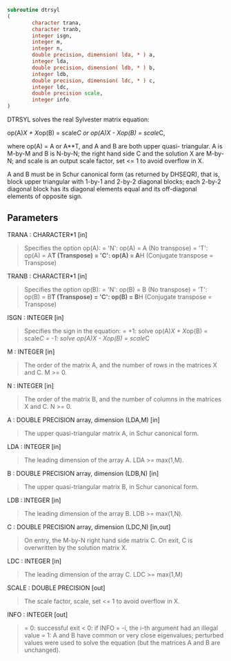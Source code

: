 ```fortran
subroutine dtrsyl
(
        character trana,
        character tranb,
        integer isgn,
        integer m,
        integer n,
        double precision, dimension( lda, * ) a,
        integer lda,
        double precision, dimension( ldb, * ) b,
        integer ldb,
        double precision, dimension( ldc, * ) c,
        integer ldc,
        double precision scale,
        integer info
)
```

DTRSYL solves the real Sylvester matrix equation:

op(A)*X + X*op(B) = scale*C or
op(A)*X - X*op(B) = scale*C,

where op(A) = A or A**T, and  A and B are both upper quasi-
triangular. A is M-by-M and B is N-by-N; the right hand side C and
the solution X are M-by-N; and scale is an output scale factor, set
<= 1 to avoid overflow in X.

A and B must be in Schur canonical form (as returned by DHSEQR), that
is, block upper triangular with 1-by-1 and 2-by-2 diagonal blocks;
each 2-by-2 diagonal block has its diagonal elements equal and its
off-diagonal elements of opposite sign.

## Parameters
TRANA : CHARACTER*1 [in]
> Specifies the option op(A):
> = 'N': op(A) = A    (No transpose)
> = 'T': op(A) = A**T (Transpose)
> = 'C': op(A) = A**H (Conjugate transpose = Transpose)

TRANB : CHARACTER*1 [in]
> Specifies the option op(B):
> = 'N': op(B) = B    (No transpose)
> = 'T': op(B) = B**T (Transpose)
> = 'C': op(B) = B**H (Conjugate transpose = Transpose)

ISGN : INTEGER [in]
> Specifies the sign in the equation:
> = +1: solve op(A)*X + X*op(B) = scale*C
> = -1: solve op(A)*X - X*op(B) = scale*C

M : INTEGER [in]
> The order of the matrix A, and the number of rows in the
> matrices X and C. M >= 0.

N : INTEGER [in]
> The order of the matrix B, and the number of columns in the
> matrices X and C. N >= 0.

A : DOUBLE PRECISION array, dimension (LDA,M) [in]
> The upper quasi-triangular matrix A, in Schur canonical form.

LDA : INTEGER [in]
> The leading dimension of the array A. LDA >= max(1,M).

B : DOUBLE PRECISION array, dimension (LDB,N) [in]
> The upper quasi-triangular matrix B, in Schur canonical form.

LDB : INTEGER [in]
> The leading dimension of the array B. LDB >= max(1,N).

C : DOUBLE PRECISION array, dimension (LDC,N) [in,out]
> On entry, the M-by-N right hand side matrix C.
> On exit, C is overwritten by the solution matrix X.

LDC : INTEGER [in]
> The leading dimension of the array C. LDC >= max(1,M)

SCALE : DOUBLE PRECISION [out]
> The scale factor, scale, set <= 1 to avoid overflow in X.

INFO : INTEGER [out]
> = 0: successful exit
> < 0: if INFO = -i, the i-th argument had an illegal value
> = 1: A and B have common or very close eigenvalues; perturbed
> values were used to solve the equation (but the matrices
> A and B are unchanged).
